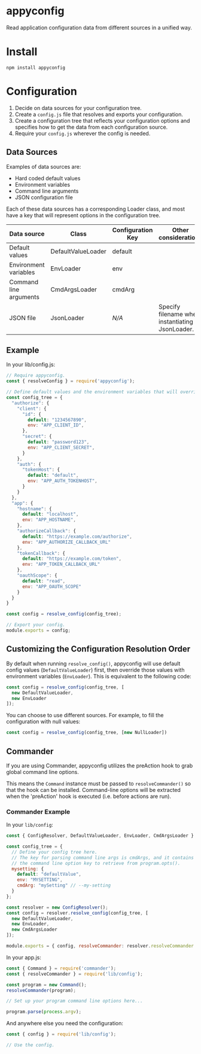 # appyconfig

Read application configuration data from different sources in a unified way.

# Install

```
npm install appyconfig
```

# Configuration

1. Decide on data sources for your configuration tree.
2. Create a `config.js` file that resolves and exports your configuration.
3. Create a configuration tree that reflects your configuration options and specifies how to get the data from each configuration source.
4. Require your `config.js` wherever the config is needed.

## Data Sources

Examples of data sources are:

  - Hard coded default values
  - Environment variables
  - Command line arguments
  - JSON configuration file

Each of these data sources has a corresponding Loader class, and most have a key that will represent options in the configuration tree.

| Data source | Class | Configuration Key | Other considerations
|--- |--- |--- |--- |
| Default values | DefaultValueLoader | default |
| Environment variables | EnvLoader | env |
| Command line arguments | CmdArgsLoader | cmdArg |
| JSON file | JsonLoader | *N/A* | Specify filename when instantiating JsonLoader.

## Example

In your lib/config.js:

```js
// Require appyconfig.
const { resolveConfig } = require('appyconfig');

// Define default values and the environment variables that will override them.
const config_tree = {
  "authorize": {
    "client": {
      "id": {
        default: "1234567890",
        env: "APP_CLIENT_ID",
      },
      "secret": {
        default: "password123",
        env: "APP_CLIENT_SECRET",
      }
    },
    "auth": {
      "tokenHost": {
        default: "default",
        env: "APP_AUTH_TOKENHOST",
      }
    }
  },
  "app": {
    "hostname": {
      default: "localhost",
      env: "APP_HOSTNAME",
    },
    "authorizeCallback": {
      default: "https://example.com/authorize",
      env: "APP_AUTHORIZE_CALLBACK_URL"
    },
    "tokenCallback": {
      default: "https://example.com/token",
      env: "APP_TOKEN_CALLBACK_URL"
    },
    "oauthScope": {
      default: "read",
      env: "APP_OAUTH_SCOPE"
    }
  }
}

const config = resolve_config(config_tree);

// Export your config.
module.exports = config;
```
## Customizing the Configuration Resolution Order

By default when running `resolve_config()`, appyconfig will use default config values (`DefaultValueLoader`) first, then override those values with environment variables (`EnvLoader`).
This is equivalent to the following code:

```js
const config = resolve_config(config_tree, [
  new DefaultValueLoader,
  new EnvLoader
]);
```

You can choose to use different sources. For example, to fill the configuration with null values:

```js
const config = resolve_config(config_tree, [new NullLoader])
```

## Commander

If you are using Commander, appyconfig utilizes the preAction hook to grab global command line options.

This means the `Command` instance must be passed to `resolveCommander()` so that the hook can be installed. Command-line options will be extracted when the 'preAction' hook is executed (i.e. before actions are run).

### Commander Example

In your `lib/config`:

```js
const { ConfigResolver, DefaultValueLoader, EnvLoader, CmdArgsLoader } = require('appyconfig');

const config_tree = {
  // Define your config tree here.
  // The key for parsing command line args is cmdArgs, and it contains
  // the command line option key to retrieve from program.opts().
  mysetting: {
    default: "defaultValue",
    env: "MYSETTING",
    cmdArg: "mySetting" // --my-setting
  }
};

const resolver = new ConfigResolver();
const config = resolver.resolve_config(config_tree, [
  new DefaultValueLoader,
  new EnvLoader,
  new CmdArgsLoader
]);

module.exports = { config, resolveCommander: resolver.resolveCommander };
```

In your app.js:

```js
const { Command } = require('commander');
const { resolveCommander } = require('lib/config');

const program = new Command();
resolveCommander(program);

// Set up your program command line options here...

program.parse(process.argv);
```

And anywhere else you need the configuration:

```js
const { config } = require('lib/config');

// Use the config.
```
